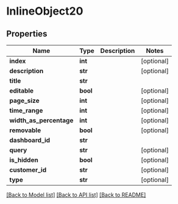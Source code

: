 # InlineObject20

## Properties
Name | Type | Description | Notes
------------ | ------------- | ------------- | -------------
**index** | **int** |  | [optional] 
**description** | **str** |  | [optional] 
**title** | **str** |  | 
**editable** | **bool** |  | [optional] 
**page_size** | **int** |  | [optional] 
**time_range** | **int** |  | [optional] 
**width_as_percentage** | **int** |  | [optional] 
**removable** | **bool** |  | [optional] 
**dashboard_id** | **str** |  | 
**query** | **str** |  | [optional] 
**is_hidden** | **bool** |  | [optional] 
**customer_id** | **str** |  | [optional] 
**type** | **str** |  | [optional] 

[[Back to Model list]](../README.md#documentation-for-models) [[Back to API list]](../README.md#documentation-for-api-endpoints) [[Back to README]](../README.md)



